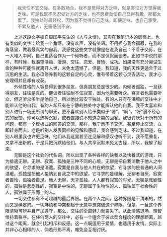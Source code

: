 
> 我天性不宜交际。在多数场合，我不是觉得对方乏味，就是害怕对方觉得我乏味。可是我既不愿忍受对方的乏味，也不愿费劲使自己显得有趣，那都太累了。我独处时最轻松，因为我不觉得自己乏味，即便乏味，也自己承受，不累及他人，无需感到不安。

&emsp;&emsp;上述这段文字摘自周国平先生的《人与永恒》，其实在我笔记本的扉页上，也有类似的文字：给我一个角落，没有欢声，没有笑语。不用担心我会孤寂，在我的角落里，做着最真实的自我。我感觉这些文字就像是在说我自己：不善于交际，在一大堆人中间，自己更适合作为一个倾听者，而不是侃侃而谈者。正如书中说的那样，有时候，我渴望活动、漫游、交往、恋爱、冒险、成功。如果没有充分尝试生命的种种可能性就离开人世，未免太遗憾了。但是，我知道，我的天性更适合于过沉思的生活。我必须修养我的这颗自足的心灵，惟有带着这颗心灵去活动，我才心安理得并且却有收获。<br>
　　外倾性格的人容易得到很多朋友，但真朋友总是很少的。内倾者孤独，一旦获得朋友，往往是真的。健谈者往往耐不住寂寞，因为他需要听众。寡言者也需要听众，但这听众多半是他自己，所以他比较安于独处。有的人只有在沸腾的交往中才能辨认他的自我。有的人却只有在宁静的独处中才能辨认他的自我。我不太喜欢和别人进行一场无所谓的聊天，更不喜欢别人给予类似于“嗯”，“啊”，“呀”漫不经心式的反馈。你可以选择沉默，或者直接说不知道之类的回答。我很讨厌对于所有的问题，都有一个模板式的回答的交流，那样，我宁愿不予交流。甚至停止交流，立即转身而去。老是听别人发表同样的见解和感叹，我会感到乏味。不过我知道，在别人眼里我也许更乏味，他们从我这里甚至连见解和感叹也听不到，我不愿重复，又拿不出新的，于是只把沉默给他们。与人共享沉默未免太古怪，所以，我躲了起来。<br>
　　无聊是这个社会的代名词，所以出现了各种各样的快餐以及快餐式的游戏，只为排遣无聊。无聊、寂寞、孤独是三种不同的心境。无聊是把自我消散于他人之中的欲望，它寻求的是消遣。寂寞是自我与他人共在的欲望，它寻求的是普通的人间温暖。孤独是把他人接纳到自我之中的欲望，它寻求的是理解。无聊者自厌，寂寞者自怜，孤独者自足。庸人无聊，天才孤独，人人都有寂寞的时光。无聊是戏剧性的，孤独是悲剧性的，寂寞是中性的。无聊属于生物性的人，孤独属于社会性的人，孤独属于形而上的人。<br>
　　一切交往都有不可超越的最后界限。在两个人之间，这种界限是不清晰的，然而又是确定的。一切麻烦和冲突都起于无意中想突破这个界限。但是，一旦这个界限清晰可辨并且严加遵守，那么，交往的全部魅力就丧失了。从此情感退场，理智维持着秩序。在任何两人的交往中，必有一个适合于彼此契合程度的理想距离，越过这个距离，就会引起相斥和反感。这一点既适用于爱情，也适用于友情。实际上并非心心相印的人，倘若形影不离，难免会互相讨厌。